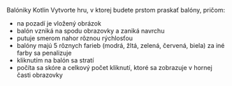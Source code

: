 Balóniky Kotlin
Vytvorte hru, v ktorej budete prstom praskať balóny, pričom:

+ na pozadí je vložený obrázok
+ balón vzniká na spodu obrazovky a zaniká navrchu
+ putuje smerom nahor rôznou rýchlosťou
+ balóny majú 5 rôznych farieb (modrá, žltá, zelená, červená, biela) za iné farby sa penalizuje
+ kliknutím na balón sa stratí
+ počíta sa skóre a celkový počet kliknutí, ktoré sa zobrazuje v hornej časti obrazovky
